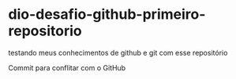 # dio-desafio-github-primeiro-repositorio
testando meus conhecimentos de github e git com esse repositório

Commit para conflitar com o GitHub
